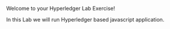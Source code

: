 Welcome to your Hyperledger Lab Exercise!

In this Lab we will run Hyperledger based javascript application.